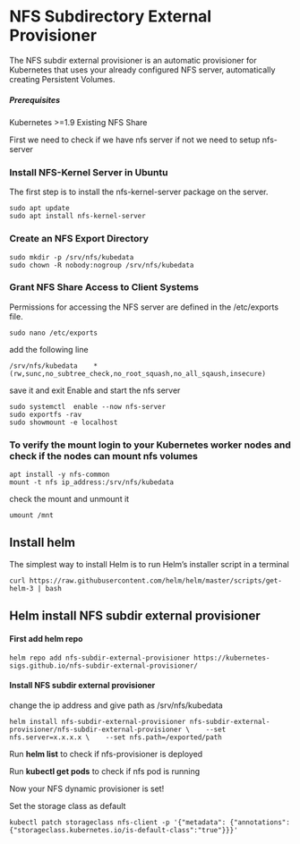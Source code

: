 # NFS Subdirectory External Provisioner
The NFS subdir external provisioner is an automatic provisioner for Kubernetes that uses your already configured NFS server, automatically creating Persistent Volumes.

##### Prerequisites
Kubernetes >=1.9
Existing NFS Share

First we need to check if we have nfs server if not we need to setup nfs-server
### Install NFS-Kernel Server in Ubuntu
The first step is to install the nfs-kernel-server package on the server.
```
sudo apt update
sudo apt install nfs-kernel-server
```
### Create an NFS Export Directory
```
sudo mkdir -p /srv/nfs/kubedata
sudo chown -R nobody:nogroup /srv/nfs/kubedata
```
### Grant NFS Share Access to Client Systems
Permissions for accessing the NFS server are defined in the /etc/exports file. 
```
sudo nano /etc/exports
```
add the following line
```
/srv/nfs/kubedata    *(rw,sunc,no_subtree_check,no_root_squash,no_all_sqaush,insecure)
```
save it and exit
Enable and start the nfs server
```
sudo systemctl	enable --now nfs-server
sudo exportfs -rav
sudo showmount -e localhost 
```
### To verify the mount login to your Kubernetes worker nodes and check if the nodes can mount nfs volumes
```
apt install -y nfs-common 
mount -t nfs ip_address:/srv/nfs/kubedata
```
check the mount and unmount it
```
umount /mnt
```

## Install helm 
The simplest way to install Helm is to run Helm’s installer script in a terminal
```
curl https://raw.githubusercontent.com/helm/helm/master/scripts/get-helm-3 | bash
```
## Helm install NFS subdir external provisioner
#### First add helm repo
```
helm repo add nfs-subdir-external-provisioner https://kubernetes-sigs.github.io/nfs-subdir-external-provisioner/
```
#### Install NFS subdir external provisioner
change the ip address and give path as /srv/nfs/kubedata
```
helm install nfs-subdir-external-provisioner nfs-subdir-external-provisioner/nfs-subdir-external-provisioner \    --set nfs.server=x.x.x.x \    --set nfs.path=/exported/path
```
Run **helm list** to check if nfs-provisioner is deployed

Run **kubectl get pods** to check if nfs pod is running

Now your NFS dynamic provisioner is set!

Set the storage class as default
```
kubectl patch storageclass nfs-client -p '{"metadata": {"annotations":{"storageclass.kubernetes.io/is-default-class":"true"}}}'
